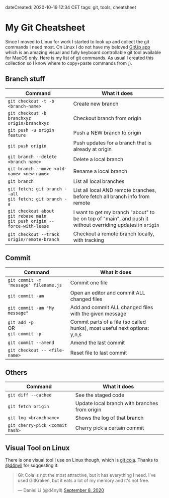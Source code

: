 dateCreated: 2020-10-19 12:34 CET
tags: git, tools, cheatsheet

# My Git Cheatsheet

Since I moved to Linux for work I started to look up and collect the git commands I need most. 
On Linux I do not have my beloved [GitUp app](https://gitup.co/)
which is an amazing visual and fully keyboard controllable git tool available for MacOS only.
Here is my list of git commands. As usual I created this collection so I know where to copy+paste commands from ;).

## Branch stuff
| Command | What it does |
| --- | --- |
| `git checkout -t -b <branch-name>` | Create new branch |
| `git checkout -b branchxyz origin/branchxyz` | Checkout branch from origin |
| `git push -u origin feature` | Push a NEW branch to origin |
| `git push origin` | Push updates for a branch that is already at origin |
| `git branch --delete <branch name>` | Delete a local branch |
| `git branch --move <old-name> <new-name>` | Rename a local branch |
| `git branch` | List all local branches |
| `git fetch; git branch --all`<br/>`git fetch; git branch -a` | List all local AND remote branches, before fetch all branch info from remote  |
| `git checkout about`<br/>`git rebase main`<br/>`git push origin --force-with-lease` | I want to get my branch "about" to be on top of "main", and push it without overriding updates in `origin` |
| `git checkout --track origin/remote-branch` | Checkout a remote branch locally, with tracking  |

## Commit
| Command | What it does |
| --- | --- |
| `git commit -m 'message' filename.js` | Commit one file |
| `git commit -am` | Open an editor and commit ALL changed files |
| `git commit -am "My message"` | Add and commit ALL changed files with the given message |
| `git add -p` <br/>OR<br/> `git commit -p` | Commit parts of a file (so called hunks), most useful next options: y,n,s |
| `git commit --amend` | Amend the last commit |
| `git checkout -- <file-name>` | Reset file to last commit |

## Others
| Command | What it does |
| --- | --- |
| `git diff --cached` | See the staged code |
| `git fetch origin` | Update local branch with branches from origin |
| `git log <branchname>` | Shows the log of that branch |
| `git cherry-pick <commit hash>` | Cherry pick a certain commit |

## Visual Tool on Linux
There is one visual tool I use on Linux though, which is [git cola](https://git-cola.github.io/).
Thanks to [@d4nyll](https://twitter.com/d4nyll) for suggesting it:

<blockquote class="twitter-tweet">
    <p lang="en" dir="ltr">
        Git Cola is not the most attractive, but it has everything I need. I&#39;ve used GitKraken, but it eats a lot of my memory and it&#39;s not free.
    </p>
    &mdash; Daniel Li (@d4nyll) <a href="https://twitter.com/d4nyll/status/1303282211702022144?ref_src=twsrc%5Etfw">September 8, 2020</a>
</blockquote>

